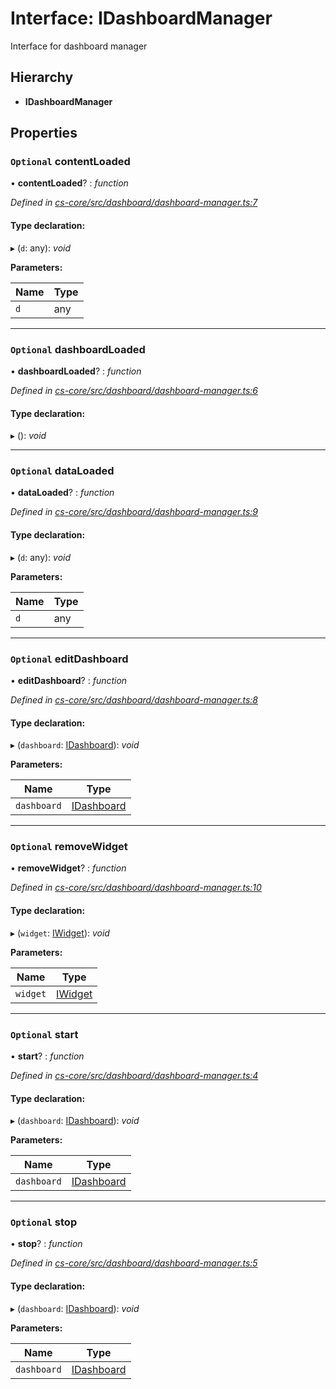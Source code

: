 # Interface: IDashboardManager

Interface for dashboard manager

## Hierarchy

* **IDashboardManager**

## Properties

### `Optional` contentLoaded

• **contentLoaded**? : *function*

*Defined in [cs-core/src/dashboard/dashboard-manager.ts:7](https://github.com/TNOCS/csnext/blob/99cbd46d/packages/cs-core/src/dashboard/dashboard-manager.ts#L7)*

#### Type declaration:

▸ (`d`: any): *void*

**Parameters:**

Name | Type |
------ | ------ |
`d` | any |

___

### `Optional` dashboardLoaded

• **dashboardLoaded**? : *function*

*Defined in [cs-core/src/dashboard/dashboard-manager.ts:6](https://github.com/TNOCS/csnext/blob/99cbd46d/packages/cs-core/src/dashboard/dashboard-manager.ts#L6)*

#### Type declaration:

▸ (): *void*

___

### `Optional` dataLoaded

• **dataLoaded**? : *function*

*Defined in [cs-core/src/dashboard/dashboard-manager.ts:9](https://github.com/TNOCS/csnext/blob/99cbd46d/packages/cs-core/src/dashboard/dashboard-manager.ts#L9)*

#### Type declaration:

▸ (`d`: any): *void*

**Parameters:**

Name | Type |
------ | ------ |
`d` | any |

___

### `Optional` editDashboard

• **editDashboard**? : *function*

*Defined in [cs-core/src/dashboard/dashboard-manager.ts:8](https://github.com/TNOCS/csnext/blob/99cbd46d/packages/cs-core/src/dashboard/dashboard-manager.ts#L8)*

#### Type declaration:

▸ (`dashboard`: [IDashboard](_cs_core_src_dashboard_dashboard_.idashboard.md)): *void*

**Parameters:**

Name | Type |
------ | ------ |
`dashboard` | [IDashboard](_cs_core_src_dashboard_dashboard_.idashboard.md) |

___

### `Optional` removeWidget

• **removeWidget**? : *function*

*Defined in [cs-core/src/dashboard/dashboard-manager.ts:10](https://github.com/TNOCS/csnext/blob/99cbd46d/packages/cs-core/src/dashboard/dashboard-manager.ts#L10)*

#### Type declaration:

▸ (`widget`: [IWidget](_cs_core_src_widget_widget_.iwidget.md)): *void*

**Parameters:**

Name | Type |
------ | ------ |
`widget` | [IWidget](_cs_core_src_widget_widget_.iwidget.md) |

___

### `Optional` start

• **start**? : *function*

*Defined in [cs-core/src/dashboard/dashboard-manager.ts:4](https://github.com/TNOCS/csnext/blob/99cbd46d/packages/cs-core/src/dashboard/dashboard-manager.ts#L4)*

#### Type declaration:

▸ (`dashboard`: [IDashboard](_cs_core_src_dashboard_dashboard_.idashboard.md)): *void*

**Parameters:**

Name | Type |
------ | ------ |
`dashboard` | [IDashboard](_cs_core_src_dashboard_dashboard_.idashboard.md) |

___

### `Optional` stop

• **stop**? : *function*

*Defined in [cs-core/src/dashboard/dashboard-manager.ts:5](https://github.com/TNOCS/csnext/blob/99cbd46d/packages/cs-core/src/dashboard/dashboard-manager.ts#L5)*

#### Type declaration:

▸ (`dashboard`: [IDashboard](_cs_core_src_dashboard_dashboard_.idashboard.md)): *void*

**Parameters:**

Name | Type |
------ | ------ |
`dashboard` | [IDashboard](_cs_core_src_dashboard_dashboard_.idashboard.md) |
